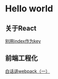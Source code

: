 # Hello world

## 关于React

[别用index作为key](https://github.com/luoyang233/blog/blob/master/react/key.md)

## 前端工程化

[白话讲webpack（一）](https://github.com/luoyang233/blog/blob/master/engineering/webpack1.md)